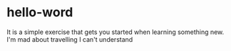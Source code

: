 # hello-word
It is a simple exercise that gets you started when learning something new.
I'm mad about travelling
I can't understand
